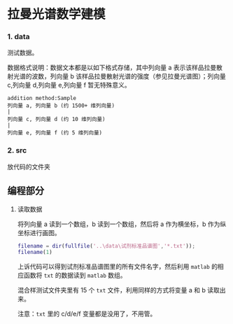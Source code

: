 # 拉曼光谱数学建模
### 1. data 

测试数据。

数据格式说明：数据文本都是以如下格式存储，其中列向量 a 表示该样品拉曼散射光谱的波数，列向量
b 该样品拉曼散射光谱的强度（参见拉曼光谱图）；列向量 c,列向量 d,列向量 e,列向量 f 暂无特殊意义。

```
addition method:Sample
列向量 a, 列向量 b (约 1500+ 维列向量)
|
列向量 c, 列向量 d (约 10 维列向量)
|
列向量 e, 列向量 f (约 5 维列向量)
```

### 2. src

放代码的文件夹

## 编程部分

1. 读取数据

   将列向量 a 读到一个数组，b 读到一个数组，然后将 a 作为横坐标，b 作为纵坐标进行画图。

   ```matlab
   filename = dir(fullfile('..\data\试剂标准品谱图','*.txt'));
   filename(1)
   ```
   
   上诉代码可以得到试剂标准品谱图里的所有文件名字，然后利用 `matlab` 的相应函数将 `txt` 的数据读到 `matlab` 数组。

   混合样测试文件夹里有 15 个 `txt` 文件，利用同样的方式将变量 a 和 b 读取出来。
   
   注意：`txt` 里的 c/d/e/f 变量都是没用了，不用管。

